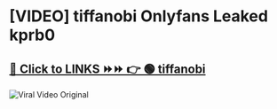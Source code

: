 
 # [VIDEO] tiffanobi Onlyfans Leaked kprb0

## <h2><a href="https://clipsfans.com/tiffanobi&ref=git">🔗 Click to LINKS ⏩⏩ 👉 🟢 tiffanobi </a></h2>

<a href="https://clipsfans.com/tiffanobi&ref=git" rel="nofollow" data-target="animated-image.originalLink"><img src="https://i.ibb.co.com/xMMVF88/686577567.gif" alt="Viral Video Original" style="max-width: 100%; display: inline-block;" data-target="animated-image.originalImage"></a>


